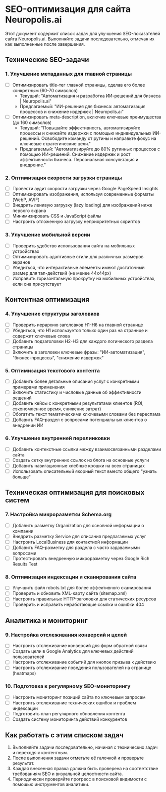 # SEO-оптимизация для сайта Neuropolis.ai

Этот документ содержит список задач для улучшения SEO-показателей сайта Neuropolis.ai. Выполняйте задачи последовательно, отмечая их как выполненные после завершения.

## Технические SEO-задачи

### 1. Улучшение метаданных для главной страницы

- [ ] Оптимизировать title-тег главной страницы, сделав его более конкретным (60-70 символов)
  - Текущий: "Автоматизация и разработка ИИ-решений для бизнеса | Neuropolis.ai"
  - Предлагаемый: "ИИ-решения для бизнеса: автоматизация процессов и снижение издержек | Neuropolis.ai"
- [ ] Оптимизировать meta-description, включив ключевые преимущества (до 160 символов)
  - Текущий: "Повышайте эффективность, автоматизируйте процессы и снижайте издержки с помощью индивидуальных ИИ-решений. Освободите команду от рутины и направьте фокус на ключевые стратегические цели."
  - Предлагаемый: "Автоматизируйте до 80% рутинных процессов с помощью ИИ-решений. Снижение издержек и рост эффективности бизнеса. Персональная консультация и внедрение."

### 2. Оптимизация скорости загрузки страницы

- [ ] Провести аудит скорости загрузки через Google PageSpeed Insights
- [ ] Оптимизировать изображения, используя современные форматы (WebP, AVIF)
- [ ] Внедрить ленивую загрузку (lazy loading) для изображений ниже первого экрана
- [ ] Минимизировать CSS и JavaScript файлы
- [ ] Настроить отложенную загрузку неприоритетных скриптов

### 3. Улучшение мобильной версии

- [ ] Проверить удобство использования сайта на мобильных устройствах
- [ ] Оптимизировать адаптивные стили для различных размеров экранов
- [ ] Убедиться, что интерактивные элементы имеют достаточный размер для тап-действий (не менее 44х44px)
- [ ] Исправить горизонтальную прокрутку на мобильных устройствах, если она присутствует

## Контентная оптимизация

### 4. Улучшение структуры заголовков

- [ ] Проверить иерархию заголовков H1-H6 на главной странице
- [ ] Убедиться, что H1 используется только один раз на странице и содержит ключевые слова
- [ ] Добавить подзаголовки H2-H3 для каждого логического раздела страницы
- [ ] Включить в заголовки ключевые фразы: "ИИ-автоматизация", "бизнес-процессы", "снижение издержек"

### 5. Оптимизация текстового контента

- [ ] Добавить более детальные описания услуг с конкретными примерами применения
- [ ] Включить статистику и числовые данные об эффективности решений
- [ ] Добавить кейсы с конкретными результатами клиентов (ROI, сэкономленное время, снижение затрат)
- [ ] Обогатить текст тематическими ключевыми словами без переспама
- [ ] Добавить FAQ-раздел с вопросами потенциальных клиентов о внедрении ИИ

### 6. Улучшение внутренней перелинковки

- [ ] Добавить контекстные ссылки между взаимосвязанными разделами сайта
- [ ] Создать сетку внутренних ссылок из блога на основные услуги
- [ ] Добавить навигационные хлебные крошки на всех страницах
- [ ] Использовать описательный якорный текст вместо общего "узнать больше"

## Техническая оптимизация для поисковых систем

### 7. Настройка микроразметки Schema.org

- [ ] Добавить разметку Organization для основной информации о компании
- [ ] Внедрить разметку Service для описания предлагаемых услуг
- [ ] Настроить LocalBusiness для контактной информации
- [ ] Добавить FAQ-разметку для раздела с часто задаваемыми вопросами
- [ ] Протестировать внедренную микроразметку через Google Rich Results Test

### 8. Оптимизация индексации и сканирования сайта

- [ ] Улучшить файл robots.txt для более эффективного сканирования
- [ ] Проверить и обновить XML-карту сайта (sitemap.xml)
- [ ] Настроить правильные HTTP-заголовки для статических ресурсов
- [ ] Проверить и исправить неработающие ссылки и ошибки 404

## Аналитика и мониторинг

### 9. Настройка отслеживания конверсий и целей

- [ ] Настроить отслеживание конверсий для форм обратной связи
- [ ] Создать цели в Google Analytics для ключевых действий пользователей
- [ ] Настроить отслеживание событий для кнопок призыва к действию
- [ ] Настроить отслеживание поведения пользователей на странице (heatmaps)

### 10. Подготовка к регулярному SEO-мониторингу

- [ ] Настроить мониторинг позиций сайта по ключевым запросам
- [ ] Настроить отслеживание технических ошибок и проблем индексации
- [ ] Подготовить план регулярного обновления контента
- [ ] Создать систему мониторинга действий конкурентов

## Как работать с этим списком задач

1. Выполняйте задачи последовательно, начиная с технических задач и переходя к контентным.
2. После выполнения задачи отметьте её галочкой и проверьте результат.
3. Каждая внесенная правка должна быть проверена на соответствие требованиям SEO и визуальной целостности сайта.
4. Периодически проверяйте прогресс в поисковой видимости с помощью инструментов аналитики. 